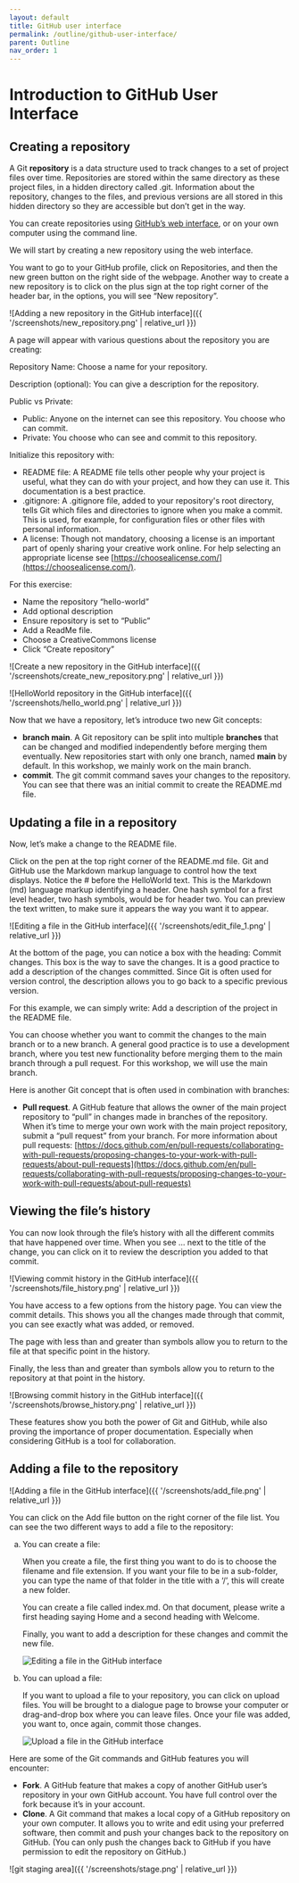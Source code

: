 ```yaml
---
layout: default
title: GitHub user interface
permalink: /outline/github-user-interface/
parent: Outline
nav_order: 1
---
```


# Introduction to GitHub User Interface

## Creating a repository

A Git **repository** is a data structure used to track changes to a set of project files over time. Repositories are stored within the same directory as these project files, in a hidden directory called .git. Information about the repository, changes to the files, and previous versions are all stored in this hidden directory so they are accessible but don’t get in the way.

You can create repositories using [GitHub’s web interface](https://github.com/new), or on your own computer using the command line.

We will start by creating a new repository using the web interface.

You want to go to your GitHub profile, click on Repositories, and then the new green button on the right side of the webpage. Another way to create a new repository is to click on the plus sign at the top right corner of the header bar, in the options, you will see “New repository”.

![Adding a new repository in the GitHub interface]({{ '/screenshots/new_repository.png' | relative_url }})

A page will appear with various questions about the repository you are creating:

Repository Name: Choose a name for your repository.

Description (optional): You can give a description for the repository.

Public vs Private:
* Public: Anyone on the internet can see this repository. You choose who can commit.
* Private: You choose who can see and commit to this repository.

Initialize this repository with:
* README file: A README file tells other people why your project is useful, what they can do with your project, and how they can use it. This documentation is a best practice.
* .gitignore: A .gitignore file, added to your repository's root directory,  tells Git which files and directories to ignore when you make a commit. This is used, for example, for configuration files or other files with personal information.
* A license: Though not mandatory, choosing a license is an important part of openly sharing your creative work online. For help selecting an appropriate license see [https://choosealicense.com/](https://choosealicense.com/).

For this exercise:
* Name the repository “hello-world”
* Add optional description
* Ensure repository is set to “Public”
* Add a ReadMe file.
* Choose a CreativeCommons license
* Click “Create repository”

![Create a new repository in the GitHub interface]({{ '/screenshots/create_new_repository.png' | relative_url }})

![HelloWorld repository in the GitHub interface]({{ '/screenshots/hello_world.png' | relative_url }})

Now that we have a repository, let’s introduce two new Git concepts:
* **branch main**. A Git repository can be split into multiple **branches** that can be changed and modified independently before merging them eventually. New repositories start with only one branch, named **main** by default. In this workshop, we mainly work on the main branch.
* **commit**. The git commit command saves your changes to the repository. You can see that there was an initial commit to create the README.md file.

## Updating a file in a repository

Now, let’s make a change to the README file.

Click on the pen at the top right corner of the README.md file. Git and GitHub use the Markdown markup language to control how the text displays. Notice the # before the HelloWorld text. This is the Markdown (md) language markup identifying a header. One hash symbol for a first level header, two hash symbols, would be for header two. You can preview the text written, to make sure it appears the way you want it to appear.

![Editing a file in the GitHub interface]({{ '/screenshots/edit_file_1.png' | relative_url }})

At the bottom of the page, you can notice a box with the heading: Commit changes. This box is the way to save the changes. It is a good practice to add a description of the changes committed. Since Git is often used for version control, the description allows you to go back to a specific previous version.

For this example, we can simply write: Add a description of the project in the README file.

You can choose whether you want to commit the changes to the main branch or to a new branch. A general good practice is to use a development branch, where you test new functionality before merging them to the main branch through a pull request. For this workshop, we will use the main branch.

Here is another Git concept that is often used in combination with branches:
* **Pull request**. A GitHub feature that allows the owner of the main project repository to “pull” in changes made in branches of the repository. When it’s time to merge your own work with the main project repository, submit a “pull request” from your branch. For more information about pull requests: [https://docs.github.com/en/pull-requests/collaborating-with-pull-requests/proposing-changes-to-your-work-with-pull-requests/about-pull-requests](https://docs.github.com/en/pull-requests/collaborating-with-pull-requests/proposing-changes-to-your-work-with-pull-requests/about-pull-requests)

## Viewing the file’s history

You can now look through the file’s history with all the different commits that have happened over time. When you see … next to the title of the change, you can click on it to review the description you added to that commit.

![Viewing commit history in the GitHub interface]({{ '/screenshots/file_history.png' | relative_url }})

You have access to a few options from the history page. You can view the commit details. This shows you all the changes made through that commit, you can see exactly what was added, or removed.

The page with less than and greater than symbols allow you to return to the file at that specific point in the history.

Finally, the less than and greater than symbols allow you to return to the repository at that point in the history.

![Browsing commit history in the GitHub interface]({{ '/screenshots/browse_history.png' | relative_url }})

These features show you both the power of Git and GitHub, while also proving the importance of proper documentation. Especially when considering GitHub is a tool for collaboration.

## Adding a file to the repository

![Adding a file in the GitHub interface]({{ '/screenshots/add_file.png' | relative_url }})

You can click on the Add file button on the right corner of the file list. You can see the two different ways to add a file to the repository:

<ol type="a">
  <li><p>You can create a file:</p><p>When you create a file, the first thing you want to do is to choose the filename and file extension. If you want your file to be in a sub-folder, you can type the name of that folder in the title with a ‘/’, this will create a new folder.</p><p>You can create a file called index.md. On that document, please write a first heading saying Home and a second heading with Welcome.</p><p>Finally, you want to add a description for these changes and commit the new file.</p><img src="{{ '/screenshots/edit_file_2.png' | relative_url }}" alt="Editing a file in the GitHub interface"></li>
  <li><p>You can upload a file:</p><p>If you want to upload a file to your repository, you can click on upload files. You will be brought to a dialogue page to browse your computer or drag-and-drop box where you can leave files. Once your file was added, you want to, once again, commit those changes.</p><img src="{{ '/screenshots/upload_file.png' | relative_url }}" alt="Upload a file in the GitHub interface"></li>
</ol>

Here are some of the Git commands and GitHub features you will encounter:
* **Fork**. A GitHub feature that makes a copy of another GitHub user’s repository in your own GitHub account. You have full control over the fork because it’s in your account.
* **Clone**. A Git command that makes a local copy of a GitHub repository on your own computer. It allows you to write and edit using your preferred software, then commit and push your changes back to the repository on GitHub. (You can only push the changes back to GitHub if you have permission to edit the repository on GitHub.)

![git staging area]({{ '/screenshots/stage.png' | relative_url }})